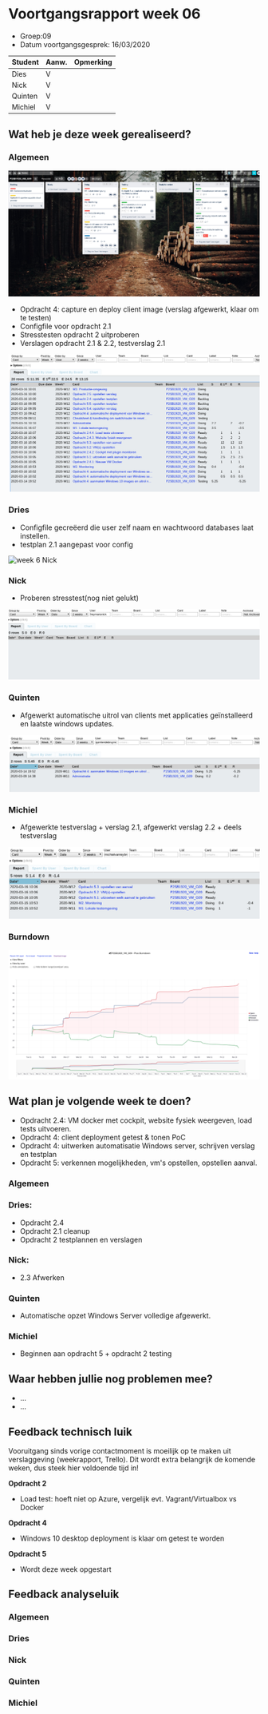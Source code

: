 # Voortgangsrapport week 06

* Groep:09
* Datum voortgangsgesprek: 16/03/2020

| Student  | Aanw. | Opmerking |
| :---     | :---  | :---      |
| Dies |  V     |           |
| Nick |  V     |           |
| Quinten |  V     |           |
| Michiel |  V     |           |

## Wat heb je deze week gerealiseerd?

### Algemeen

![Algemeen week 6](screenshots/algemeenWeek6.png)

* Opdracht 4: capture en deploy client image (verslag afgewerkt, klaar om te testen)
* Configfile voor opdracht 2.1
* Stresstesten opdracht 2 uitproberen
* Verslagen opdracht 2.1 & 2.2, testverslag 2.1

![Afbeelding teamoverzicht tijdregistratie onderverdeeld per deelopdracht](screenshots/cardperuserWeek6.png)

### Dries

* Configfile gecreëerd die user zelf naam en wachtwoord databases laat instellen. 
* testplan 2.1 aangepast voor config

![week 6 Nick](https://i.gyazo.com/73065604200ab36c066ceabf036c82d6.png)
### Nick

* Proberen stresstest(nog niet gelukt)

![week 6 Nick](screenshots/nickWeek6.png)

### Quinten

* Afgewerkt automatische uitrol van clients met applicaties geïnstalleerd en laatste windows updates.

![week 6 Quinten](screenshots/quintenWeek6.png)

### Michiel

* Afgewerkte testverslag + verslag 2.1, afgewerkt verslag 2.2 + deels testverslag

![week 6 Michiel](screenshots/michielWeek6.png)

### Burndown

![burndown](screenshots/burndownWeek6.png)

## Wat plan je volgende week te doen?
* Opdracht 2.4: VM docker met cockpit, website fysiek weergeven, load tests uitvoeren.
* Opdracht 4: client deployment getest & tonen PoC
* Opdracht 4: uitwerken automatisatie Windows server, schrijven verslag en testplan
* Opdracht 5: verkennen mogelijkheden, vm's opstellen, opstellen aanval.

### Algemeen

### Dries: 
* Opdracht 2.4
* Opdracht 2.1 cleanup
* Opdracht 2 testplannen en verslagen

### Nick:
* 2.3 Afwerken
### Quinten
* Automatische opzet Windows Server volledige afgewerkt.
### Michiel
* Beginnen aan opdracht 5 + opdracht 2 testing

## Waar hebben jullie nog problemen mee?

* ...
* ...

## Feedback technisch luik

Vooruitgang sinds vorige contactmoment is moeilijk op te maken uit verslaggeving (weekrapport, Trello). Dit wordt extra belangrijk de komende weken, dus steek hier voldoende tijd in!

**Opdracht 2**

- Load test: hoeft niet op Azure, vergelijk evt. Vagrant/Virtualbox vs Docker

**Opdracht 4**

- Windows 10 desktop deployment is klaar om getest te worden

**Opdracht 5**

- Wordt deze week opgestart 

## Feedback analyseluik

### Algemeen

### Dries
### Nick
### Quinten
### Michiel
